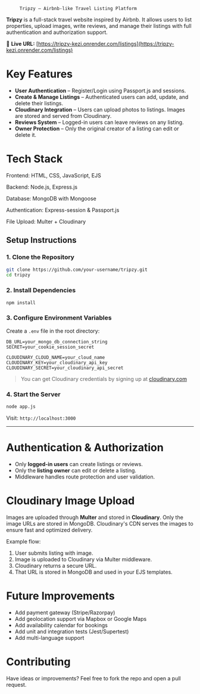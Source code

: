          Tripzy — Airbnb-like Travel Listing Platform

**Tripzy** is a full-stack travel website inspired by Airbnb. It allows users to list properties, upload images, write reviews, and manage their listings with full authentication and authorization support.

🔗 **Live URL:** [https://tripzy-kezi.onrender.com/listings](https://tripzy-kezi.onrender.com/listings)


# Key Features

*  **User Authentication** – Register/Login using Passport.js and sessions.
*  **Create & Manage Listings** – Authenticated users can add, update, and delete their listings.
*  **Cloudinary Integration** – Users can upload photos to listings. Images are stored and served from Cloudinary.
*  **Reviews System** – Logged-in users can leave reviews on any listing.
*  **Owner Protection** – Only the original creator of a listing can edit or delete it.

#  Tech Stack

Frontend: HTML, CSS, JavaScript, EJS

Backend: Node.js, Express.js

Database: MongoDB with Mongoose

Authentication: Express-session & Passport.js

File Upload: Multer + Cloudinary


##  Setup Instructions

### 1. Clone the Repository

```bash
git clone https://github.com/your-username/tripzy.git
cd tripzy
```

### 2. Install Dependencies

```bash
npm install
```

### 3. Configure Environment Variables

Create a `.env` file in the root directory:

```env
DB_URL=your_mongo_db_connection_string
SECRET=your_cookie_session_secret

CLOUDINARY_CLOUD_NAME=your_cloud_name
CLOUDINARY_KEY=your_cloudinary_api_key
CLOUDINARY_SECRET=your_cloudinary_api_secret
```

>  You can get Cloudinary credentials by signing up at [cloudinary.com](https://cloudinary.com)

### 4. Start the Server

```bash
node app.js
```

Visit: `http://localhost:3000`

---


# Authentication & Authorization

* Only **logged-in users** can create listings or reviews.
* Only the **listing owner** can edit or delete a listing.
* Middleware handles route protection and user validation.


#  Cloudinary Image Upload

Images are uploaded through **Multer** and stored in **Cloudinary**. Only the image URLs are stored in MongoDB. Cloudinary's CDN serves the images to ensure fast and optimized delivery.

Example flow:

1. User submits listing with image.
2. Image is uploaded to Cloudinary via Multer middleware.
3. Cloudinary returns a secure URL.
4. That URL is stored in MongoDB and used in your EJS templates.


# Future Improvements

*  Add payment gateway (Stripe/Razorpay)
*  Add geolocation support via Mapbox or Google Maps
*  Add availability calendar for bookings
*  Add unit and integration tests (Jest/Supertest)
*  Add multi-language support


# Contributing

Have ideas or improvements?
Feel free to fork the repo and open a pull request.
